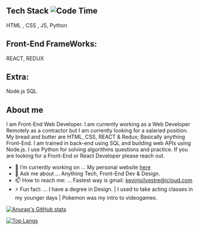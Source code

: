 
## Tech Stack ![Code Time](https://img.shields.io/endpoint?style=flat&url=https://codetime-api.datreks.com/badge/3752?logoColor=white%26project=%26recentMS=0%26showProject=false)

HTML , CSS , JS, Python

## Front-End FrameWorks:
REACT, REDUX

## Extra:
Node.js  SQL 


## About me

I am Front-End Web Developer. I am currently working as a Web Developer Remotely as a contractor but I am currently looking for a salaried position. My bread and butter are HTML, CSS, REACT & Redux; Basically anything Front-End. I am trained in back-end using SQL and building web APIs using Node.js. I use Python for solving algorithms questions and practice. If you are looking for a Front-End or React Developer please reach out.


- 🔭 I’m currently working on ... My personal website [here](https://kevinsilvestre.me/)
- 💬 Ask me about ...  Anything Tech, Front-End Dev & Design.
- 📫 How to reach me: ... Fastest way is gmail: kevinjsilvestre@icloud.com
- ⚡ Fun fact: ... I have a degree in Design. | I used to take acting classes in my younger days | Pokemon was my intro to videogames.




[![Anurag's GitHub stats](https://github-readme-stats.vercel.app/api?username=silvodesigns)](https://github.com/anuraghazra/github-readme-stats)

[![Top Langs](https://github-readme-stats.vercel.app/api/top-langs/?username=silvodesigns&layout=compact)](https://github.com/anuraghazra/github-readme-stats)


